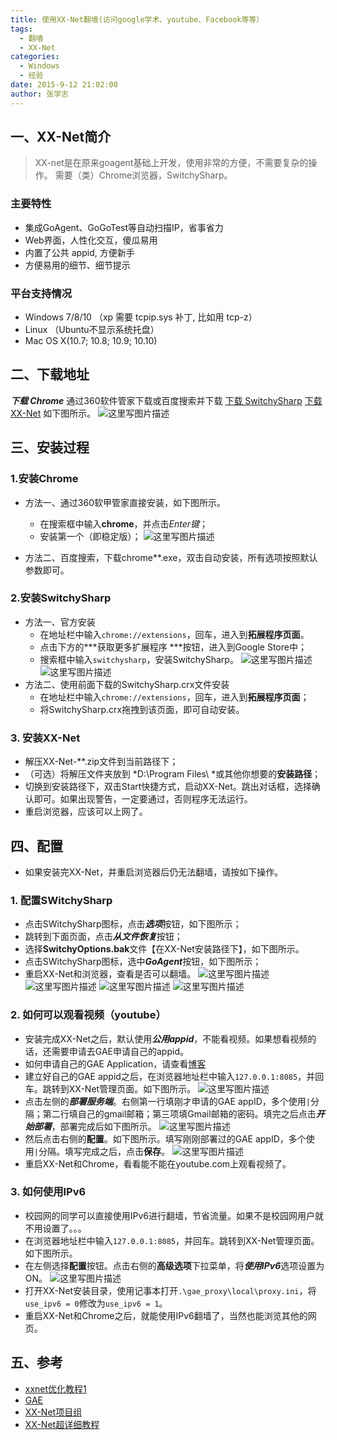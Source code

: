 ```yaml
---
title: 使用XX-Net翻墙(访问google学术、youtube、Facebook等等）
tags: 
  - 翻墙
  - XX-Net
categories:
  - Windows
  - 经验
date: 2015-9-12 21:02:00
author: 张学志
---
```




## 一、XX-Net简介
> XX-net是在原来goagent基础上开发，使用非常的方便，不需要复杂的操作。
需要（类）Chrome浏览器，SwitchySharp。

### 主要特性
* 集成GoAgent、GoGoTest等自动扫描IP，省事省力
* Web界面，人性化交互，傻瓜易用
* 内置了公共 appid, 方便新手
* 方便易用的细节、细节提示

<!-- more -->

### 平台支持情况
* Windows 7/8/10 （xp 需要 tcpip.sys 补丁, 比如用 tcp-z）
* Linux （Ubuntu不显示系统托盘）
* Mac OS X(10.7; 10.8; 10.9; 10.10)

## 二、下载地址

***下载 Chrome*** 通过360软件管家下载或百度搜索并下载
[下载 SwitchySharp](http://pan.baidu.com/s/1eQCoeQ2)
[下载 XX-Net](https://github.com/XX-net/XX-Net) 如下图所示。
![这里写图片描述](http://img.blog.csdn.net/20150911170406459)

## 三、安装过程

### 1.安装Chrome
* 方法一、通过360软甲管家直接安装，如下图所示。
	* 在搜索框中输入**chrome**，并点击*Enter键*；
	* 安装第一个（即稳定版）；
![这里写图片描述](http://img.blog.csdn.net/20150911170009049)

* 方法二、百度搜索，下载chrome**.exe，双击自动安装，所有选项按照默认参数即可。

### 2.安装SwitchySharp
* 方法一、官方安装
	* 在地址栏中输入`chrome://extensions`，回车，进入到**拓展程序页面**。
	* 点击下方的***获取更多扩展程序 ***按钮，进入到Google Store中；
	* 搜索框中输入`switchysharp`，安装SwitchySharp。
![这里写图片描述](http://img.blog.csdn.net/20150911170929423)
![这里写图片描述](http://img.blog.csdn.net/20150911171234901)
* 方法二、使用前面下载的SwitchySharp.crx文件安装
	* 在地址栏中输入`chrome://extensions`，回车，进入到**拓展程序页面**；
	* 将SwitchySharp.crx拖拽到该页面，即可自动安装。


### 3. 安装XX-Net
* 解压XX-Net-**.zip文件到当前路径下；
* （可选）将解压文件夹放到 *D:\Program Files\ *或其他你想要的**安装路径**；
* 切换到安装路径下，双击Start快捷方式，启动XX-Net。跳出对话框，选择确认即可。如果出现警告，一定要通过，否则程序无法运行。
* 重启浏览器，应该可以上网了。

## 四、配置
* 如果安装完XX-Net，并重启浏览器后仍无法翻墙，请按如下操作。

### 1. 配置SWitchySharp
* 点击SWitchySharp图标，点击***选项***按钮，如下图所示；
* 跳转到下面页面，点击***从文件恢复***按钮；
* 选择**SwitchyOptions.bak**文件【在XX-Net安装路径下】，如下图所示。
* 点击SWitchySharp图标，选中***GoAgent***按钮，如下图所示；
* 重启XX-Net和浏览器，查看是否可以翻墙。
![这里写图片描述](http://img.blog.csdn.net/20150911175737230)
![这里写图片描述](http://img.blog.csdn.net/20150911175751423)
![这里写图片描述](http://img.blog.csdn.net/20150911175921885)
![这里写图片描述](http://img.blog.csdn.net/20150911185603513)

### 2. 如何可以观看视频（youtube）
* 安装完成XX-Net之后，默认使用***公用appid***，不能看视频。如果想看视频的话，还需要申请去GAE申请自己的appid。
* 如何申请自己的GAE Application，请查看[博客](http://www.appifan.com/jc/201209/35517.html)
* 建立好自己的GAE appid之后，在浏览器地址栏中输入`127.0.0.1:8085`，并回车。跳转到XX-Net管理页面。如下图所示。
![这里写图片描述](http://img.blog.csdn.net/20150911183847260)
* 点击左侧的***部署服务端***。右侧第一行填刚才申请的GAE appID，多个使用`|`分隔；第二行填自己的gmail邮箱；第三项填Gmail邮箱的密码。填完之后点击***开始部署***，部署完成后如下图所示。
![这里写图片描述](http://img.blog.csdn.net/20150911184949241)
* 然后点击右侧的**配置**。如下图所示。填写刚刚部署过的GAE appID，多个使用`|`分隔。填写完成之后，点击**保存**。
![这里写图片描述](http://img.blog.csdn.net/20150911185121207)
* 重启XX-Net和Chrome，看看能不能在youtube.com上观看视频了。

### 3. 如何使用IPv6
* 校园网的同学可以直接使用IPv6进行翻墙，节省流量。如果不是校园网用户就不用设置了。。。
* 在浏览器地址栏中输入`127.0.0.1:8085`，并回车。跳转到XX-Net管理页面。如下图所示。
* 在左侧选择**配置**按钮。点击右侧的**高级选项**下拉菜单，将***使用IPv6***选项设置为ON。
![这里写图片描述](http://img.blog.csdn.net/20150911185946032)
* 打开XX-Net安装目录，使用记事本打开`.\gae_proxy\local\proxy.ini`，将`use_ipv6 = 0`修改为`use_ipv6 = 1`。
* 重启XX-Net和Chrome之后，就能使用IPv6翻墙了，当然也能浏览其他的网页。


## 五、参考
* [xxnet优化教程1](http://wallfans.eu.org/xxnet-optimize-1/)
* [GAE](https://appengine.google.com/)
* [XX-Net项目组](https://github.com/XX-net/XX-Net)
* [XX-Net超详细教程](https://github.com/XX-net/XX-Net/wiki/XXNET%E8%B6%85%E8%AF%A6%E7%BB%86%E6%95%99%E7%A8%8B)

